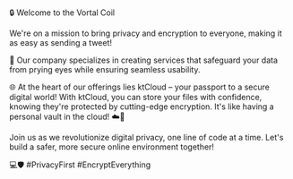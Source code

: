 🔒 Welcome to the Vortal Coil

We're on a mission to bring privacy and encryption to everyone, making it as easy as sending a tweet! 

💬 Our company specializes in creating services that safeguard your data from prying eyes while ensuring seamless usability.

🌐 At the heart of our offerings lies ktCloud – your passport to a secure digital world! With ktCloud, you can store your files with confidence, knowing they're protected by cutting-edge encryption. It's like having a personal vault in the cloud! ☁️🔐

Join us as we revolutionize digital privacy, one line of code at a time. Let's build a safer, more secure online environment together! 

💻🛡️ #PrivacyFirst #EncryptEverything
